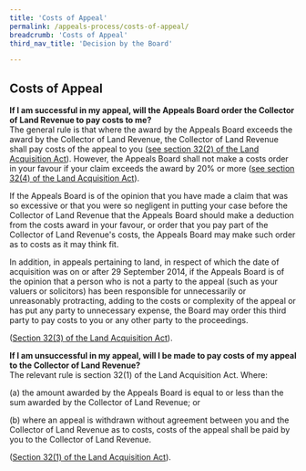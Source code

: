 ```yaml
---
title: 'Costs of Appeal'
permalink: /appeals-process/costs-of-appeal/
breadcrumb: 'Costs of Appeal'
third_nav_title: 'Decision by the Board'

---
```



Costs of Appeal
---

**If I am successful in my appeal, will the Appeals Board order the Collector of Land Revenue to pay costs to me?**<br>
The general rule is that where the award by the Appeals Board exceeds the award by the Collector of Land Revenue, the Collector of Land Revenue shall pay costs of the appeal to you ([see section 32(2) of the Land Acquisition Act](https://sso.agc.gov.sg/Act/LAA1966?ProvIds=pr32-#pr32-)).  However, the Appeals Board shall not make a costs order in your favour if your claim exceeds the award by 20% or more ([see section 32(4) of the Land Acquisition Act](https://sso.agc.gov.sg/Act/LAA1966?ProvIds=pr32-#pr32-)).

If the Appeals Board is of the opinion that you have made a claim that was so excessive or that you were so negligent in putting your case before the Collector of Land Revenue that the Appeals Board should make a deduction from the costs award in your favour, or order that you pay part of the Collector of Land Revenue's costs, the Appeals Board may make such order as to costs as it may think fit.
 
In addition, in appeals pertaining to land, in respect of which the date of acquisition was on or after 29 September 2014, if the Appeals Board is of the opinion that a person who is not a party to the appeal (such as your valuers or solicitors) has been responsible for unnecessarily or unreasonably protracting, adding to the costs or complexity of the appeal or has put any party to unnecessary expense, the Board may order this third party to pay costs to you or any other party to the proceedings.
 
([Section 32(3) of the Land Acquisition Act](https://sso.agc.gov.sg/Act/LAA1966?ProvIds=pr32-#pr32-)).<br>

**If I am unsuccessful in my appeal, will I be made to pay costs of my appeal to the Collector of Land Revenue?**<br>
The relevant rule is section 32(1) of the Land Acquisition Act.  Where:

(a) the amount awarded by the Appeals Board is equal to or less than the sum awarded by the Collector of Land Revenue; or

(b) where an appeal is withdrawn without agreement between you and the Collector of Land Revenue as to costs, costs of the appeal shall be paid by you to the Collector of Land Revenue.

([Section 32(1) of the  Land Acquisition Act](https://sso.agc.gov.sg/Act/LAA1966?ProvIds=pr32-#pr32-)).
